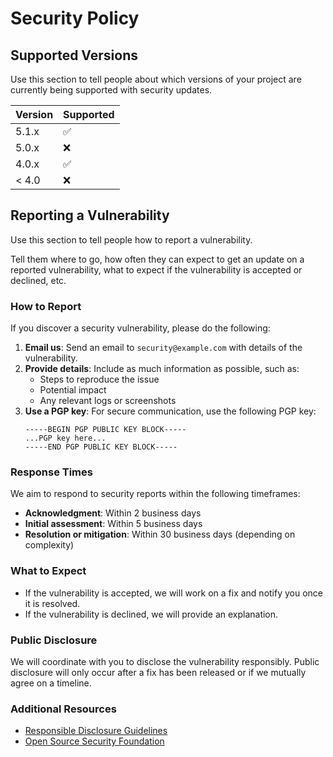 # Security Policy

## Supported Versions

Use this section to tell people about which versions of your project are
currently being supported with security updates.

| Version | Supported          |
| ------- | ------------------ |
| 5.1.x   | :white_check_mark: |
| 5.0.x   | :x:                |
| 4.0.x   | :white_check_mark: |
| < 4.0   | :x:                |

## Reporting a Vulnerability

Use this section to tell people how to report a vulnerability.

Tell them where to go, how often they can expect to get an update on a
reported vulnerability, what to expect if the vulnerability is accepted or
declined, etc.

### How to Report

If you discover a security vulnerability, please do the following:
1. **Email us**: Send an email to `security@example.com` with details of the vulnerability.
2. **Provide details**: Include as much information as possible, such as:
   - Steps to reproduce the issue
   - Potential impact
   - Any relevant logs or screenshots
3. **Use a PGP key**: For secure communication, use the following PGP key:
   ```
   -----BEGIN PGP PUBLIC KEY BLOCK-----
   ...PGP key here...
   -----END PGP PUBLIC KEY BLOCK-----
   ```

### Response Times

We aim to respond to security reports within the following timeframes:
- **Acknowledgment**: Within 2 business days
- **Initial assessment**: Within 5 business days
- **Resolution or mitigation**: Within 30 business days (depending on complexity)

### What to Expect

- If the vulnerability is accepted, we will work on a fix and notify you once it is resolved.
- If the vulnerability is declined, we will provide an explanation.

### Public Disclosure

We will coordinate with you to disclose the vulnerability responsibly. Public disclosure will only occur after a fix has been released or if we mutually agree on a timeline.

### Additional Resources

- [Responsible Disclosure Guidelines](https://example.com/responsible-disclosure)
- [Open Source Security Foundation](https://openssf.org/)
